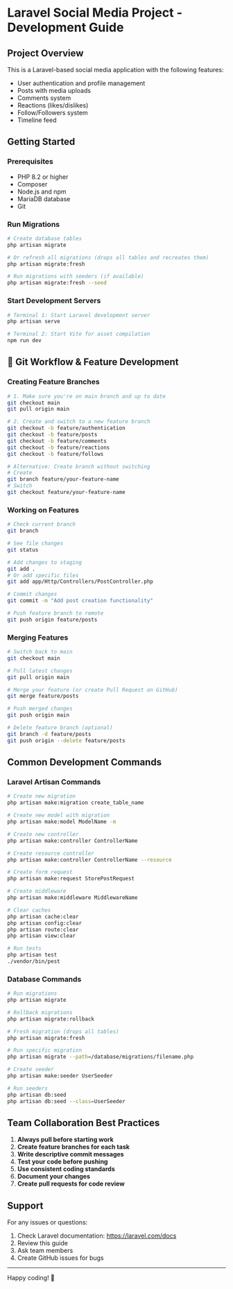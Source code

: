 # Laravel Social Media Project - Development Guide

## Project Overview

This is a Laravel-based social media application with the following features:

-   User authentication and profile management
-   Posts with media uploads
-   Comments system
-   Reactions (likes/dislikes)
-   Follow/Followers system
-   Timeline feed

## Getting Started

### Prerequisites

-   PHP 8.2 or higher
-   Composer
-   Node.js and npm
-   MariaDB database
-   Git


### Run Migrations

```bash
# Create database tables
php artisan migrate

# Or refresh all migrations (drops all tables and recreates them)
php artisan migrate:fresh

# Run migrations with seeders (if available)
php artisan migrate:fresh --seed
```

### Start Development Servers

```bash
# Terminal 1: Start Laravel development server
php artisan serve

# Terminal 2: Start Vite for asset compilation
npm run dev
```

## 🌿 Git Workflow & Feature Development

### Creating Feature Branches

```bash
# 1. Make sure you're on main branch and up to date
git checkout main
git pull origin main

# 2. Create and switch to a new feature branch
git checkout -b feature/authentication
git checkout -b feature/posts
git checkout -b feature/comments
git checkout -b feature/reactions
git checkout -b feature/follows

# Alternative: Create branch without switching
# Create
git branch feature/your-feature-name
# Switch
git checkout feature/your-feature-name
```

### Working on Features

```bash
# Check current branch
git branch

# See file changes
git status

# Add changes to staging
git add .
# Or add specific files
git add app/Http/Controllers/PostController.php

# Commit changes
git commit -m "Add post creation functionality"

# Push feature branch to remote
git push origin feature/posts
```

### Merging Features

```bash
# Switch back to main
git checkout main

# Pull latest changes
git pull origin main

# Merge your feature (or create Pull Request on GitHub)
git merge feature/posts

# Push merged changes
git push origin main

# Delete feature branch (optional)
git branch -d feature/posts
git push origin --delete feature/posts
```

## Common Development Commands

### Laravel Artisan Commands

```bash
# Create new migration
php artisan make:migration create_table_name

# Create new model with migration
php artisan make:model ModelName -m

# Create new controller
php artisan make:controller ControllerName

# Create resource controller
php artisan make:controller ControllerName --resource

# Create form request
php artisan make:request StorePostRequest

# Create middleware
php artisan make:middleware MiddlewareName

# Clear caches
php artisan cache:clear
php artisan config:clear
php artisan route:clear
php artisan view:clear

# Run tests
php artisan test
./vendor/bin/pest
```

### Database Commands

```bash
# Run migrations
php artisan migrate

# Rollback migrations
php artisan migrate:rollback

# Fresh migration (drops all tables)
php artisan migrate:fresh

# Run specific migration
php artisan migrate --path=/database/migrations/filename.php

# Create seeder
php artisan make:seeder UserSeeder

# Run seeders
php artisan db:seed
php artisan db:seed --class=UserSeeder
```

## Team Collaboration Best Practices

1. **Always pull before starting work**
2. **Create feature branches for each task**
3. **Write descriptive commit messages**
4. **Test your code before pushing**
5. **Use consistent coding standards**
6. **Document your changes**
7. **Create pull requests for code review**

## Support

For any issues or questions:

1. Check Laravel documentation: https://laravel.com/docs
2. Review this guide
3. Ask team members
4. Create GitHub issues for bugs

---

Happy coding! 🎉
